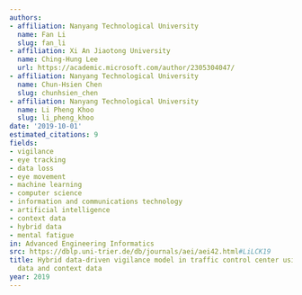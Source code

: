 ```yaml
---
authors:
- affiliation: Nanyang Technological University
  name: Fan Li
  slug: fan_li
- affiliation: Xi An Jiaotong University
  name: Ching-Hung Lee
  url: https://academic.microsoft.com/author/2305304047/
- affiliation: Nanyang Technological University
  name: Chun-Hsien Chen
  slug: chunhsien_chen
- affiliation: Nanyang Technological University
  name: Li Pheng Khoo
  slug: li_pheng_khoo
date: '2019-10-01'
estimated_citations: 9
fields:
- vigilance
- eye tracking
- data loss
- eye movement
- machine learning
- computer science
- information and communications technology
- artificial intelligence
- context data
- hybrid data
- mental fatigue
in: Advanced Engineering Informatics
src: https://dblp.uni-trier.de/db/journals/aei/aei42.html#LiLCK19
title: Hybrid data-driven vigilance model in traffic control center using eye-tracking
  data and context data
year: 2019
---
```

